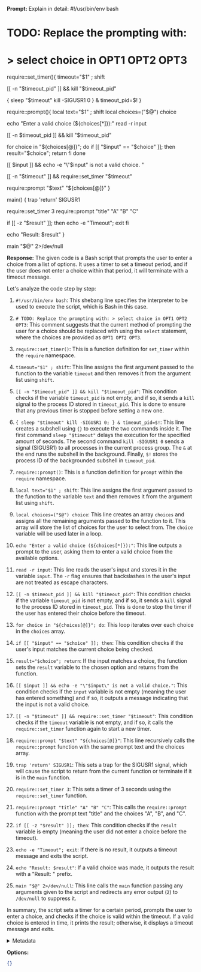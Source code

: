 **Prompt:**
Explain in detail: #!/usr/bin/env bash

# TODO: Replace the prompting with:
# > select choice in OPT1 OPT2 OPT3

require::set_timer(){
  timeout="$1" ; shift

  [[ -n "$timeout_pid" ]] && kill "$timeout_pid"

  { sleep "$timeout"
    kill -SIGUSR1 0
  } & timeout_pid=$!
}

require::prompt(){
  local text="$1" ; shift
  local choices=("$@") choice

  echo "Enter a valid choice (${choices[*]}):"
  read -r input

  [[ -n $timeout_pid ]] && kill "$timeout_pid"

  for choice in "${choices[@]}"; do
    if [[ "$input" == "$choice" ]]; then
      result="$choice"; return
    fi
  done

  [[ $input ]] && echo -e "\"$input\" is not a valid choice.
"

  [[ -n "$timeout" ]] && require::set_timer "$timeout"

  require::prompt "$text" "${choices[@]}"
}

main() {
  trap 'return' SIGUSR1

  require::set_timer 3
  require::prompt "title" "A" "B" "C"

  if [[ -z "$result" ]]; then
    echo -e "Timeout"; exit
  fi

  echo "Result: $result"
}

main "$@" 2>/dev/null

**Response:**
The given code is a Bash script that prompts the user to enter a choice from a list of options. It uses a timer to set a timeout period, and if the user does not enter a choice within that period, it will terminate with a timeout message.

Let's analyze the code step by step:

1. `#!/usr/bin/env bash`: This shebang line specifies the interpreter to be used to execute the script, which is Bash in this case.

2. `# TODO: Replace the prompting with: > select choice in OPT1 OPT2 OPT3`: This comment suggests that the current method of prompting the user for a choice should be replaced with using the `select` statement, where the choices are provided as `OPT1 OPT2 OPT3`.

3. `require::set_timer()`: This is a function definition for `set_timer` within the `require` namespace.

4. `timeout="$1" ; shift`: This line assigns the first argument passed to the function to the variable `timeout` and then removes it from the argument list using `shift`.

5. `[[ -n "$timeout_pid" ]] && kill "$timeout_pid"`: This condition checks if the variable `timeout_pid` is not empty, and if so, it sends a `kill` signal to the process ID stored in `timeout_pid`. This is done to ensure that any previous timer is stopped before setting a new one.

6. `{ sleep "$timeout" kill -SIGUSR1 0; } & timeout_pid=$!`: This line creates a subshell using `{}` to execute the two commands inside it. The first command `sleep "$timeout"` delays the execution for the specified amount of seconds. The second command `kill -SIGUSR1 0` sends a signal (SIGUSR1) to all processes in the current process group. The `&` at the end runs the subshell in the background. Finally, `$!` stores the process ID of the backgrounded subshell in `timeout_pid`.

7. `require::prompt()`: This is a function definition for `prompt` within the `require` namespace.

8. `local text="$1" ; shift`: This line assigns the first argument passed to the function to the variable `text` and then removes it from the argument list using `shift`.

9. `local choices=("$@") choice`: This line creates an array `choices` and assigns all the remaining arguments passed to the function to it. This array will store the list of choices for the user to select from. The `choice` variable will be used later in a loop.

10. `echo "Enter a valid choice (${choices[*]}):"`: This line outputs a prompt to the user, asking them to enter a valid choice from the available options.

11. `read -r input`: This line reads the user's input and stores it in the variable `input`. The `-r` flag ensures that backslashes in the user's input are not treated as escape characters.

12. `[[ -n $timeout_pid ]] && kill "$timeout_pid"`: This condition checks if the variable `timeout_pid` is not empty, and if so, it sends a `kill` signal to the process ID stored in `timeout_pid`. This is done to stop the timer if the user has entered their choice before the timeout.

13. `for choice in "${choices[@]}"; do`: This loop iterates over each choice in the `choices` array.

14. `if [[ "$input" == "$choice" ]]; then`: This condition checks if the user's input matches the current choice being checked.

15. `result="$choice"; return`: If the input matches a choice, the function sets the `result` variable to the chosen option and returns from the function.

16. `[[ $input ]] && echo -e "\"$input\" is not a valid choice."`: This condition checks if the `input` variable is not empty (meaning the user has entered something) and if so, it outputs a message indicating that the input is not a valid choice.

17. `[[ -n "$timeout" ]] && require::set_timer "$timeout"`: This condition checks if the `timeout` variable is not empty, and if so, it calls the `require::set_timer` function again to start a new timer.

18. `require::prompt "$text" "${choices[@]}"`: This line recursively calls the `require::prompt` function with the same prompt text and the choices array.

19. `trap 'return' SIGUSR1`: This sets a trap for the SIGUSR1 signal, which will cause the script to return from the current function or terminate if it is in the `main` function.

20. `require::set_timer 3`: This sets a timer of 3 seconds using the `require::set_timer` function.

21. `require::prompt "title" "A" "B" "C"`: This calls the `require::prompt` function with the prompt text "title" and the choices "A", "B", and "C".

22. `if [[ -z "$result" ]]; then`: This condition checks if the `result` variable is empty (meaning the user did not enter a choice before the timeout).

23. `echo -e "Timeout"; exit`: If there is no result, it outputs a timeout message and exits the script.

24. `echo "Result: $result"`: If a valid choice was made, it outputs the result with a "Result: " prefix.

25. `main "$@" 2>/dev/null`: This line calls the `main` function passing any arguments given to the script and redirects any error output (`2`) to `/dev/null` to suppress it.

In summary, the script sets a timer for a certain period, prompts the user to enter a choice, and checks if the choice is valid within the timeout. If a valid choice is entered in time, it prints the result; otherwise, it displays a timeout message and exits.

<details><summary>Metadata</summary>

- Duration: 65491 ms
- Datetime: 2023-09-07T13:24:47.942585
- Model: gpt-3.5-turbo-0613

</details>

**Options:**
```json
{}
```

